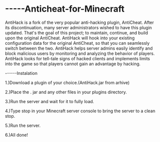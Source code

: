 # -----Anticheat-for-Minecraft
 AntiHack is a fork of the very popular anti-hacking plugin, AntiCheat. After its discontinuation, many server administrators wished to have this plugin updated. That's the goal of this project; to maintain, continue, and build upon the original AntiCheat. AntiHack will hook into your existing configuration data for the original AntiCheat, so that you can seamlessly switch between the two.  AntiHack helps server admins easily identify and block malicious users by monitoring and analyzing the behavior of players. AntiHack looks for tell-tale signs of hacked clients and implements limits into the game so that players cannot gain an advantage by hacking.   
 
 
------Instalation

1.)Download a plugin of your choice.(AntiHack.jar from arhive)

2.)Place the . jar and any other files in your plugins directory.

3.)Run the server and wait for it to fully load.

4.)Type stop in your Minecraft server console to bring the server to a clean stop.

5.)Run the server.

6.)All done!

 
